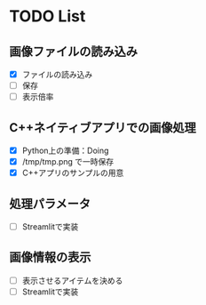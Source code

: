 # TODO List
## 画像ファイルの読み込み
  - [x] ファイルの読み込み
  - [ ] 保存
  - [ ] 表示倍率

## C++ネイティブアプリでの画像処理
  - [x] Python上の準備：Doing
  - [x] /tmp/tmp.png で一時保存
  - [x] C++アプリのサンプルの用意

## 処理パラメータ
- [ ] Streamlitで実装

## 画像情報の表示
- [ ] 表示させるアイテムを決める
- [ ] Streamlitで実装
